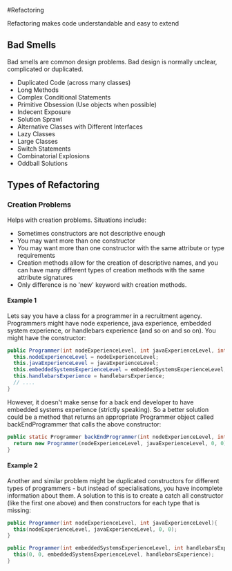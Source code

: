#Refactoring

Refactoring makes code understandable and easy to extend

## Bad Smells

Bad smells are common design problems. Bad design is normally unclear, complicated or duplicated.

* Duplicated Code (across many classes)
* Long Methods
* Complex Conditional Statements
* Primitive Obsession (Use objects when possible)
* Indecent Exposure
* Solution Sprawl
* Alternative Classes with Different Interfaces
* Lazy Classes
* Large Classes
* Switch Statements
* Combinatorial Explosions
* Oddball Solutions

## Types of Refactoring

### Creation Problems

Helps with creation problems. Situations include:

* Sometimes constructors are not descriptive enough
* You may want more than one constructor
* You may want more than one constructor with the same attribute or type requirements
* Creation methods allow for the creation of descriptive names, and you can have many different types of creation methods with the same attribute signatures
* Only difference is no 'new' keyword with creation methods.

#### Example 1

Lets say you have a class for a programmer in a recruitment agency. Programmers might have node experience, java experience, embedded system experience, or handlebars experience (and so on and so on). You might have the constructor:

```java
public Programmer(int nodeExperienceLevel, int javaExperienceLevel, int embeddedSystemsExperienceLevel, int handlebarsExperience){ // and so on
  this.nodeExperienceLevel = nodeExperienceLevel;
  this.javaExperienceLevel = javaExperienceLevel;
  this.embeddedSystemsExperienceLevel = embeddedSystemsExperienceLevel;
  this.handlebarsExperience = handlebarsExperience;
  // ....
}
```

However, it doesn't make sense for a back end developer to have embedded systems experience (strictly speaking). So a better solution could be a method that returns an appropriate Programmer object called backEndProgrammer that calls the above constructor:

```java
public static Programmer backEndProgrammer(int nodeExperienceLevel, int javaExperienceLevel){
  return new Programmer(nodeExperienceLevel, javaExperienceLevel, 0, 0);
}
```
#### Example 2

Another and similar problem might be duplicated constructors for different types of programmers - but instead of specialisations, you have incomplete information about them. A solution to this is to create a catch all constructor (like the first one above) and then constructors for each type that is missing:

```java
public Programmer(int nodeExperienceLevel, int javaExperienceLevel){
  this(nodeExperienceLevel, javaExperienceLevel, 0, 0);
}

public Programmer(int embeddedSystemsExperienceLevel, int handlebarsExperience){
  this(0, 0, embeddedSystemsExperienceLevel, handlebarsExperience);
}
```
